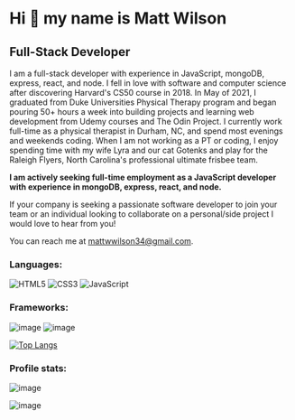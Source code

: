 # Hi 👋 my name is Matt Wilson

## Full-Stack Developer

I am a full-stack developer with experience in JavaScript, mongoDB, express, react, and node. I fell in love with software and computer science after discovering Harvard's CS50 course in 2018. In May of 2021, I graduated from Duke Universities Physical Therapy program and began pouring 50+ hours a week into building projects and learning web development from Udemy courses and The Odin Project. I currently work full-time as a physical therapist in Durham, NC, and spend most evenings and weekends coding. When I am not working as a PT or coding, I enjoy spending time with my wife Lyra and our cat Gotenks and play for the Raleigh Flyers, North Carolina's professional ultimate frisbee team.

**I am actively seeking full-time employment as a JavaScript developer with experience in mongoDB, express, react, and node.**

If your company is seeking a passionate software developer to join your team or an individual looking to collaborate on a personal/side project I would love to hear from you! 

You can reach me at mattwwilson34@gmail.com.

### Languages: 
![HTML5](https://img.shields.io/badge/html5-%23E34F26.svg?style=for-the-badge&logo=html5&logoColor=white)
![CSS3](https://img.shields.io/badge/css3-%231572B6.svg?style=for-the-badge&logo=css3&logoColor=white)
![JavaScript](https://img.shields.io/badge/javascript-%23323330.svg?style=for-the-badge&logo=javascript&logoColor=%23F7DF1E)

### Frameworks:
![image](https://img.shields.io/badge/React-20232A?style=for-the-badge&logo=react&logoColor=61DAFB)
![image](https://img.shields.io/badge/React_Router-CA4245?style=for-the-badge&logo=react-router&logoColor=white)

[![Top Langs](https://github-readme-stats.vercel.app/api/top-langs/?username=Mattwwilson34&layout=compact)](https://github.com/anuraghazra/github-readme-stats)

### Profile stats:
![image](https://github-readme-streak-stats.herokuapp.com/?user=Mattwwilson34)

![image](https://github-profile-summary-cards.vercel.app/api/cards/profile-details?username=Mattwwilson34&theme=vue)



